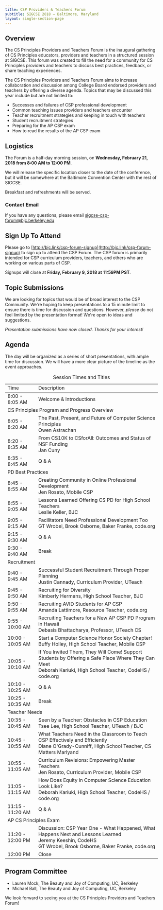 ```yaml
---
title: CSP Providers & Teachers Forum
subtitle: SIGCSE 2018 — Baltimore, Maryland
layout: single-section-page
---
```


## Overview
The CS Principles Providers and Teachers Forum is the inaugural gathering of CS Principles educators, providers and teachers in a structured session at SIGCSE. This forum was created to fill the need for a community for CS Principles providers and teachers to discuss best practices, feedback, or share teaching experiences.

The CS Principles Providers and Teachers Forum aims to increase collaboration and discussion among College Board endorsed providers and teachers by offering a diverse agenda. Topics that may be discussed this year include but are not limited to:

* Successes and failures of CSP professional development
* Common teaching issues providers and teachers encounter
* Teacher recruitment strategies and keeping in touch with teachers
* Student recruitment strategies
* Preparing for the AP CSP exam
* How to read the results of the AP CSP exam

## Logistics

The Forum is a half-day morning session, on **<time>Wednesday, February 21, 2018 from 8:00 AM to 12:00 PM</time>**.

We will release the specific location closer to the date of the conference, but it will be somewhere at the Baltimore Convention Center with the rest of SIGCSE.

Breakfast and refreshments will be served.

### Contact Email
If you have any questions, please email [sigcse-csp-forum@bjc.berkeley.edu](mailto:sigcse-csp-forum@bjc.berkeley.edu)

## Sign Up To Attend
Please go to [http://bjc.link/csp-forum-signup](http://bjc.link/csp-forum-signup) to sign up to attend the CSP Forum. The CSP forum is primarily intended for CSP curriculum providers, teachers, and others who are working on various parts of CSP.

Signups will close at **Friday, February 9, 2018 at 11:59PM PST**.

## Topic Submissions

We are looking for topics that would be of broad interest to the CSP Community. We're hoping to keep presentations to a 15 minute limit to ensure there is time for discussion and questions. However, _please_ do not feel limited by the presentation format! We're open to ideas and suggestions.

_Presentation submissions have now closed. Thanks for your interest!_

## Agenda

The day will be organized as a series of short presentations, with ample time for discussion. We will have a more clear picture of the timeline as the event approaches.

<table class="table table-striped">
  <caption class="sr-only">Session Times and Titles</caption>
  <thred>
    <tr>
    <td scope="col">Time</td>
    <td scope="col">Description</td>
    </tr>
  </thead>
  <tbody>
  <tr>
    <td>8:00 - 8:05 AM</td>
    <td>Welcome &amp; Introductions</td>
  </tr>
  <tr>
    <td colspan="2">CS Principles Program and Progress Overview</td>
  </tr>
  <tr>
    <td>8:05 - 8:20 AM</td>
    <td>The Past, Present, and Future of Computer Science Principles<br>Owen Astrachan</td>
  </tr>
  <tr>
    <td>8:20 - 8:35 AM</td>
    <td>From CS10K to CSforAll: Outcomes and Status of NSF Funding<br>Jan Cuny</td>
  </tr>
  <tr>
    <td>8:35 - 8:45 AM</td>
    <td>Q &amp; A</td>
  </tr>
  <tr>
    <td colspan="2">PD Best Practices</td>
  </tr>
  <tr>
    <td>8:45 - 8:55 AM</td>
    <td>Creating Community in Online Professional Development<br>Jen Rosato, Mobile CSP</td>
  </tr>
  <tr>
    <td>8:55 - 9:05 AM</td>
    <td>Lessons Learned Offering CS PD for High School Teachers<br>Leslie Keller, BJC</td>
  </tr>
  <tr>
    <td>9:05 - 9:15 AM</td>
    <td>Facilitators Need Professional Development Too<br>GT Wrobel, Brook Osborne, Baker Franke, code.org</td>
  </tr>
  <tr>
    <td>9:15 - 9:30 AM</td>
    <td>Q &amp; A</td>
  </tr>
  <tr>
    <td>9:30 - 9:40 AM</td>
    <td>Break</td>
  </tr>
  <tr>
    <td colspan="2">Recruitment</td>
  </tr>
  <tr>
    <td>9:40 - 9:45 AM</td>
    <td>Successful Student Recruitment Through Proper Planning<br>Justin Cannady, Curriculum Provider, UTeach</td>
  </tr>
  <tr>
    <td>9:45 - 9:50 AM</td>
    <td>Recruiting for Diversity<br>Kimberly Hermans, High School Teacher, BJC</td>
  </tr>
  <tr>
    <td>9:50 - 9:55 AM</td>
    <td>Recruiting AVID Students for AP CSP<br>Amanda Lattimore, Resource Teacher, code.org</td>
  </tr>
  <tr>
    <td>9:55 - 10:00 AM</td>
    <td>Recruiting Teachers for a New AP CSP PD Program in Hawaii<br>Debasis Bhattacharya, Professor, UTeach CS</td>
  </tr>
  <tr>
    <td>10:00 - 10:05 AM</td>
    <td>Start a Computer Science Honor Society Chapter!<br>Buffy Holley, High School Teacher, Mobile CSP</td>
  </tr>
  <tr>
    <td>10:05 - 10:10 AM</td>
    <td>If You Invited Them, They Will Come! Support Students by Offering a Safe Place Where They Can Meet<br>Deborah Kariuki, High School Teacher, CodeHS / code.org</td>
  </tr>
  <tr>
    <td>10:10 - 10:25 AM</td>
    <td>Q &amp; A</td>
  </tr>
  <tr>
    <td>10:25 - 10:35 AM</td>
    <td>Break</td>
  </tr>
  <tr>
    <td colspan="2">Teacher Needs</td>
  </tr>
  <tr>
    <td>10:35 - 10:45 AM</td>
    <td>Seen by a Teacher: Obstacles in CSP Education<br>Tsee Lee, High School Teacher, UTeach / BJC</td>
  </tr>
  <tr>
    <td>10:45 - 10:55 AM</td>
    <td>What Teachers Need in the Classroom to Teach CSP Effectively and Efficiently<br>Diane O'Grady-Cunniff, High School Teacher, CS Matters Marlyand</td>
  </tr>
  <tr>
    <td>10:55 - 11:05 AM</td>
    <td>Curriculum Revisions: Empowering Master Teachers<br>Jen Rosato, Curriculum Provider, Mobile CSP</td>
  </tr>
  <tr>
    <td>11:05 - 11:15 AM</td>
    <td>How Does Equity in Computer Science Education Look Like?<br>Deborah Kariuki, High School Teacher, CodeHS / code.org</td>
  </tr>
  <tr>
    <td>11:15 - 11:20 AM</td>
    <td>Q &amp; A</td>
  </tr>
  <tr>
    <td colspan="2">AP CS Principles Exam</td>
  </tr>
  <tr>
    <td>11:20 - 12:00 PM</td>
    <td>Discussion: CSP Year One - What Happened, What Happens Next and Lessons Learned<br>Jeremy Keeshin, CodeHS<br>GT Wrobel, Brook Osborne, Baker Franke, code.org</td>
  </tr>
  <tr>
    <td>12:00 PM</td>
    <td>Close</td>
  </tr>
  </tbody>
</table>  

## Program Committee

* Lauren Mock, The Beauty and Joy of Computing, UC, Berkeley
* Michael Ball, The Beauty and Joy of Computing, UC, Berkeley

We look forward to seeing you at the CS Principles Providers and Teachers Forum!
